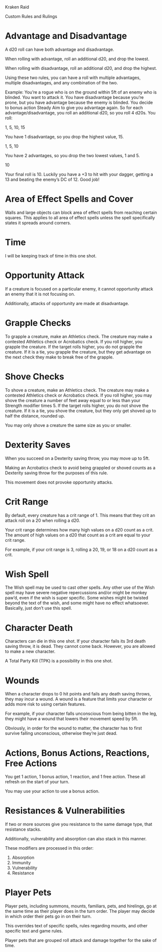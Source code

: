 Kraken Raid

Custom Rules and Rulings

# Advantage and Disadvantage

A d20 roll can have both advantage and disadvantage.

When rolling with advantage, roll an additional d20, and drop the lowest.

When rolling with disadvantage, roll an additional d20, and drop the highest.

Using these two rules, you can have a roll with multiple advantages, multiple disadvantages, and any combination of the two.

Example: You’re a rogue who is on the ground within 5ft of an enemy who is blinded. You want to attack it. You have disadvantage because you’re prone, but you have advantage because the enemy is blinded. You decide to bonus action Steady Aim to give you advantage again. So for each advantage/disadvantage, you roll an additional d20, so you roll 4 d20s. You roll:

1, 5, 10, 15

You have 1 disadvantage, so you drop the highest value, 15.

1, 5, 10

You have 2 advantages, so you drop the two lowest values, 1 and 5.

10

Your final roll is 10. Luckily you have a +3 to hit with your dagger, getting a 13 and beating the enemy’s DC of 12. Good job!

# Area of Effect Spells and Cover

Walls and large objects can block area of effect spells from reaching certain squares. This applies to all area of effect spells unless the spell specifically states it spreads around corners.

# Time

I will be keeping track of time in this one shot.

# Opportunity Attack

If a creature is focused on a particular enemy, it cannot opportunity attack an enemy that it is not focusing on.

Additionally, attacks of opportunity are made at disadvantage.

# Grapple Checks

To grapple a creature, make an Athletics check. The creature may make a contested Athletics check or Acrobatics check. If you roll higher, you grapple the creature. If the target rolls higher, you do not grapple the creature. If it is a tie, you grapple the creature, but they get advantage on the next check they make to break free of the grapple.

# Shove Checks

To shove a creature, make an Athletics check. The creature may make a contested Athletics check or Acrobatics check. If you roll higher, you may shove the creature a number of feet away equal to or less than your Strength modifier times 5. If the target rolls higher, you do not shove the creature. If it is a tie, you shove the creature, but they only get shoved up to half the distance, rounded up.

You may only shove a creature the same size as you or smaller.

# Dexterity Saves

When you succeed on a Dexterity saving throw, you may move up to 5ft.

Making an Acrobatics check to avoid being grappled or shoved counts as a Dexterity saving throw for the purposes of this rule.

This movement does not provoke opportunity attacks.

# Crit Range

By default, every creature has a crit range of 1. This means that they crit an attack roll on a 20 when rolling a d20.

Your crit range determines how many high values on a d20 count as a crit. The amount of high values on a d20 that count as a crit are equal to your crit range.

For example, if your crit range is 3, rolling a 20, 19, or 18 on a d20 count as a crit.

# Wish Spell

The Wish spell may be used to cast other spells. Any other use of the Wish spell may have severe negative repercussions and/or might be monkey paw’d, even if the wish is super specific. Some wishes might be twisted beyond the text of the wish, and some might have no effect whatsoever. Basically, just don’t use this spell.

# Character Death

Characters can die in this one shot. If your character fails its 3rd death saving throw, it is dead. They cannot come back. However, you are allowed to make a new character.

A Total Party Kill (TPK) is a possibility in this one shot.

# Wounds

When a character drops to 0 hit points and fails any death saving throws, they may incur a wound. A wound is a feature that limits your character or adds more risk to using certain features.

For example, if your character falls unconscious from being bitten in the leg, they might have a wound that lowers their movement speed by 5ft.

Obviously, in order for the wound to matter, the character has to first survive falling unconscious, otherwise they’re just dead.

# Actions, Bonus Actions, Reactions, Free Actions

You get 1 action, 1 bonus action, 1 reaction, and 1 free action. These all refresh on the start of your turn.

You may use your action to use a bonus action.

# Resistances & Vulnerabilities

If two or more sources give you resistance to the same damage type, that resistance stacks.

Additionally, vulnerability and absorption can also stack in this manner.

These modifiers are processed in this order:

1.  Absorption
2.  Immunity
3.  Vulnerability
4.  Resistance

# Player Pets

Player pets, including summons, mounts, familiars, pets, and hirelings, go at the same time as their player does in the turn order. The player may decide in which order their pets go in on their turn.

This overrides text of specific spells, rules regarding mounts, and other specific text and game rules.

Player pets that are grouped roll attack and damage together for the sake of time.
